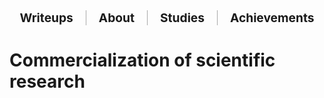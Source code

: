 
<div style="display: flex; justify-content: center; align-items: center; flex-wrap: wrap; gap: 10px; font-size: 1.2rem; margin-bottom: 30px;">

  <div style="padding: 0 10px;">
    <a href="/writeups/" style="text-decoration: none; font-weight: bold;">Writeups</a>
  </div>

  <div style="border-left: 1px solid #aaa; height: 1.2em;"></div>

  <div style="padding: 0 10px;">
    <a href="/" style="text-decoration: none; font-weight: bold;">About</a>
  </div>

  <div style="border-left: 1px solid #aaa; height: 1.2em;"></div>

  <div style="padding: 0 10px;">
    <a href="/studies/" style="text-decoration: none; font-weight: bold;">Studies</a>
  </div>

  <div style="border-left: 1px solid #aaa; height: 1.2em;"></div>

  <div style="padding: 0 10px;">
    <a href="/achievements/" style="text-decoration: none; font-weight: bold;">Achievements</a>
  </div>
</div>

# Commercialization of scientific research
